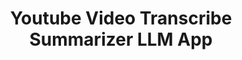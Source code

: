 ---
title: Youtube Video Transcribe Summarizer LLM App
emoji: 💻
colorFrom: yellow
colorTo: yellow
sdk: streamlit
sdk_version: 1.39.0
app_file: app.py
pinned: false
---